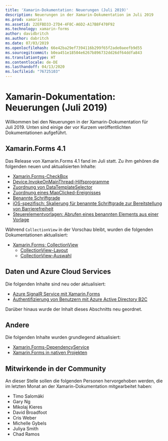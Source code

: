 ```yaml
---
title: 'Xamarin-Dokumentation: Neuerungen (Juli 2019)'
description: Neuerungen in der Xamarin-Dokumentation im Juli 2019
ms.prod: xamarin
ms.assetid: 22EFBD33-27D4-4F8C-A6D2-A17B8F470F92
ms.technology: xamarin-forms
author: davidbritch
ms.author: dabritch
ms.date: 07/03/2019
ms.openlocfilehash: 66e42ba29ef7394116b299f65f2ade0aeefb9d55
ms.sourcegitcommit: b0ea451e18504e6267b896732dd26df64ddfa843
ms.translationtype: HT
ms.contentlocale: de-DE
ms.lasthandoff: 04/13/2020
ms.locfileid: "76725103"
---
```

# <a name="xamarin-docs-whats-new-july-2019"></a>Xamarin-Dokumentation: Neuerungen (Juli 2019)

Willkommen bei den Neuerungen in der Xamarin-Dokumentation für Juli 2019. Unten sind einige der vor Kurzem veröffentlichten Dokumentationen aufgeführt.

## <a name="xamarinforms-41"></a>Xamarin.Forms 4.1

Das Release von Xamarin.Forms 4.1 fand im Juli statt. Zu ihm gehören die folgenden neuen und aktualisierten Inhalte:

- [Xamarin.Forms-CheckBox](~/xamarin-forms/user-interface/checkbox.md)
- [Device.InvokeOnMainThread-Hilfsprogramme](~/xamarin-forms/platform/device.md#interact-with-the-ui-from-background-threads)
- [Zuordnung von DataTemplateSelector](~/xamarin-forms/user-interface/map/pins.md#choose-item-appearance-at-runtime)
- [Zuordnung eines MapClicked-Ereignisses](~/xamarin-forms/user-interface/map/map.md#map-clicks)
- [Benannte Schriftgrade](~/xamarin-forms/user-interface/text/fonts.md#named-font-sizes)
- [iOS-spezifisch: Skalierung für benannte Schriftgrade zur Bereitstellung von Barrierefreiheit](~/xamarin-forms/platform/ios/named-font-size-scaling.md)
- [Steuerelementvorlagen: Abrufen eines benannten Elements aus einer Vorlage](~/xamarin-forms/app-fundamentals/templates/control-template.md#get-a-named-element-from-a-template)

Während `CollectionView` in der Vorschau bleibt, wurden die folgenden Dokumentationen aktualisiert:

- [Xamarin.Forms: CollectionView](~/xamarin-forms/user-interface/collectionview/index.md)
  - [CollectionView-Layout](~/xamarin-forms/user-interface/collectionview/layout.md)
  - [CollectionView-Auswahl](~/xamarin-forms/user-interface/collectionview/selection.md)

## <a name="data--azure-cloud-services"></a>Daten und Azure Cloud Services

Die folgenden Inhalte sind neu oder aktualisiert:

- [Azure SignalR Service mit Xamarin.Forms](https://docs.microsoft.com/xamarin/xamarin-forms/data-cloud/serverless/azure-signalr)
- [Authentifizierung von Benutzern mit Azure Active Directory B2C](~/xamarin-forms/data-cloud/authentication/azure-ad-b2c.md)

Darüber hinaus wurde der Inhalt dieses Abschnitts neu geordnet.

## <a name="other"></a>Andere

Die folgenden Inhalte wurden grundlegend aktualisiert:

- [Xamarin.Forms-DependencyService](https://docs.microsoft.com/xamarin/xamarin-forms/app-fundamentals/dependency-service/)
- [Xamarin.Forms in nativen Projekten](https://docs.microsoft.com/xamarin/xamarin-forms/platform/native-forms)

## <a name="community-contributors"></a>Mitwirkende in der Community

An dieser Stelle sollen die folgenden Personen hervorgehoben werden, die im letzten Monat an der Xamarin-Dokumentation mitgearbeitet haben:

- Timo Salomäki
- Gary Ng
- Mikolaj Kieres
- David Broadfoot
- Cris Weber
- Michelle Gybels
- Juliya Smith
- Chad Ramos
